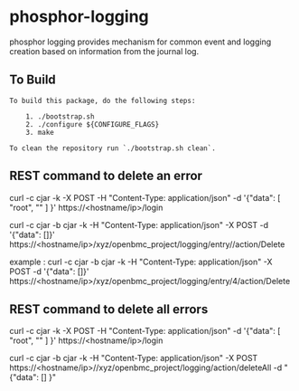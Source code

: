 # phosphor-logging
phosphor logging provides mechanism for common event and logging creation based on information from the journal log.

## To Build
```
To build this package, do the following steps:

    1. ./bootstrap.sh
    2. ./configure ${CONFIGURE_FLAGS}
    3. make

To clean the repository run `./bootstrap.sh clean`.
```

## REST command to delete an error

curl -c cjar -k -X POST -H "Content-Type: application/json" -d '{"data": [ "root", "<root password>" ] }' https://<hostname/ip>/login

curl -c cjar -b cjar -k -H "Content-Type: application/json" -X POST -d '{"data": []}' https://<hostname/ip>/xyz/openbmc_project/logging/entry/<entry num>/action/Delete

example :
curl -c cjar -b cjar -k -H "Content-Type: application/json" -X POST -d '{"data": []}' https://<hostname/ip>/xyz/openbmc_project/logging/entry/4/action/Delete

## REST command to delete all errors

curl -c cjar -k -X POST -H "Content-Type: application/json" -d '{"data": [ "root", "<root password>" ] }' https://<hostname/ip>/login

curl -c cjar -b cjar -k -H "Content-Type: application/json" -X POST https://<hostname/ip>//xyz/openbmc_project/logging/action/deleteAll -d "{\"data\": [] }"

